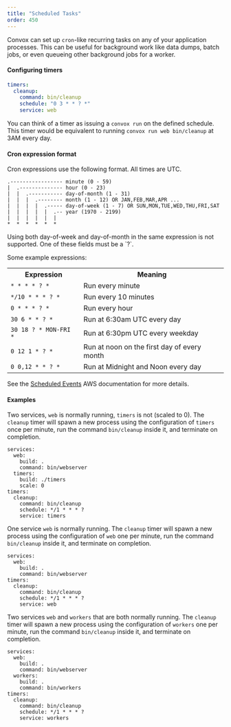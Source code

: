 ```yaml
---
title: "Scheduled Tasks"
order: 450
---
```


Convox can set up `cron`-like recurring tasks on any of your application processes. This can be useful for background work like data dumps, batch jobs, or even queueing other background jobs for a worker.

#### Configuring timers

```yaml
timers:
  cleanup:
    command: bin/cleanup
    schedule: "0 3 * * ? *"
    service: web
```

You can think of a timer as issuing a `convox run` on the defined schedule. This timer would be equivalent to running `convox run web bin/cleanup` at 3AM every day.

#### Cron expression format

Cron expressions use the following format. All times are UTC.

```
.----------------- minute (0 - 59)
|  .-------------- hour (0 - 23)
|  |  .----------- day-of-month (1 - 31)
|  |  |  .-------- month (1 - 12) OR JAN,FEB,MAR,APR ...
|  |  |  |  .----- day-of-week (1 - 7) OR SUN,MON,TUE,WED,THU,FRI,SAT
|  |  |  |  |  .-- year (1970 - 2199)
|  |  |  |  |  |
*  *  *  *  *  *
```

<div class="block-callout block-show-callout type-info" markdown="1">
  Using both day-of-week and day-of-month in the same expression is not supported. One of these fields must be a `?`.<br/>
</div>

Some example expressions:

<table>
  <tr>
    <th>Expression</th>
    <th>Meaning</th>
  </tr>
  <tr>
    <td><code>* * * * ? *</code></td>
    <td>Run every minute</td>
  </tr>
  <tr>
    <td><code>*/10 * * * ? *</code></td>
    <td>Run every 10 minutes</td>
  </tr>
  <tr>
    <td><code>0 * * * ? *</code></td>
    <td>Run every hour</td>
  </tr>
  <tr>
    <td><code>30 6 * * ? *</code></td>
    <td>Run at 6:30am UTC every day</td>
  </tr>
  <tr>
    <td><code>30 18 ? * MON-FRI *</code></td>
    <td>Run at 6:30pm UTC every weekday</td>
  </tr>
  <tr>
    <td><code>0 12 1 * ? *</code></td>
    <td>Run at noon on the first day of every month</td>
  </tr>
  <tr>
    <td><code>0 0,12 * * ? *</code></td>
    <td>Run at Midnight and Noon every day</td>
  </tr>
</table>

See the [Scheduled Events](https://docs.aws.amazon.com/AmazonCloudWatch/latest/events/ScheduledEvents.html) AWS documentation for more details.

#### Examples

Two services, `web` is normally running, `timers` is not (scaled to 0). The `cleanup` timer will spawn a new process using the configuration of `timers` once per minute, run the command `bin/cleanup` inside it, and terminate on completion.

    services:
      web:
        build: .
        command: bin/webserver
      timers:
        build: ./timers
        scale: 0
    timers:
      cleanup:
        command: bin/cleanup
        schedule: */1 * * * ?
        service: timers

One service `web` is normally running. The `cleanup` timer will spawn a new process using the configuration of `web` one per minute, run the command `bin/cleanup` inside it, and terminate on completion.

    services:
      web:
        build: .
        command: bin/webserver
    timers:
      cleanup:
        command: bin/cleanup
        schedule: */1 * * * ?
        service: web

Two services `web` and `workers` that are both normally running. The `cleanup` timer will spawn a new process using the configuration of `workers` one per minute, run the command `bin/cleanup` inside it, and terminate on completion.

    services:
      web:
        build: .
        command: bin/webserver
      workers:
        build: .
        command: bin/workers
    timers:
      cleanup:
        command: bin/cleanup
        schedule: */1 * * * ?
        service: workers
